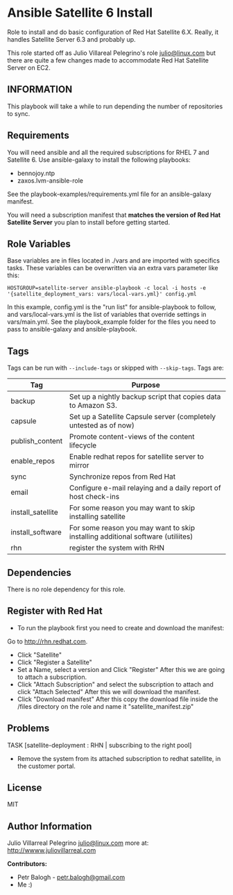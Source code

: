 Ansible Satellite 6 Install
===========================

Role to install and do basic configuration of Red Hat Satellite 6.X.  Really,
it handles Satellite Server 6.3 and probably up.

This role started off as Julio Villareal Pelegrino's role <julio@linux.com> but
there are quite a few changes made to accommodate Red Hat Satellite Server on EC2.

INFORMATION
-----------

This playbook will take a while to run depending the number of repositories to
sync.

Requirements
------------

You will need ansible and all the required subscriptions for RHEL 7 and
Satellite 6. Use ansible-galaxy to install the following playbooks:

- bennojoy.ntp
- zaxos.lvm-ansible-role

See the playbook-examples/requirements.yml file for an ansible-galaxy manifest.

You will need a subscription manifest that **matches the version of Red Hat
Satellite Server** you plan to install before getting started.

Role Variables
--------------

Base variables are in files located in ./vars and are imported with specifics
tasks.  These variables can be overwritten via an extra vars parameter like this:

    HOSTGROUP=satellite-server ansible-playbook -c local -i hosts -e '{satellite_deployment_vars: vars/local-vars.yml}' config.yml

In this example, config.yml is the "run list" for ansible-playbook to follow, and
vars/local-vars.yml is the list of variables that override settings in vars/main.yml.
See the playbook_example folder for the files you need to pass to ansible-galaxy
and ansible-playbook.

Tags
----

Tags can be run with `--include-tags` or skipped with `--skip-tags`.  Tags are:

| Tag | Purpose |
|-----|---------|
| backup | Set up a nightly backup script that copies data to Amazon S3. |
| capsule | Set up a Satellite Capsule server (completely untested as of now) |
| publish_content | Promote content-views of the content lifecycle |
| enable_repos | Enable redhat repos for satellite server to mirror |
| sync | Synchronize repos from Red Hat |
| email | Configure e-mail relaying and a daily report of host check-ins |
| install_satellite | For some reason you may want to skip installing satellite |
| install_software | For some reason you may want to skip installing additional software (utiliites) |
| rhn | register the system with RHN |

Dependencies
------------

There is no role dependency for this role.

Register with Red Hat
------------------------

* To run the playbook first you need to create and download the manifest:

Go to <http://rhn.redhat.com>.
- Click "Satellite"
- Click "Register a Satellite"
- Set a Name, select a version and Click "Register"
After this we are going to  attach a subscription.
- Click "Attach Subscription" and select the subscription to attach and click
"Attach Selected"
After this we will download the manifest.
- Click "Download manifest"
After this copy the download file inside the /files directory on the role and
name it "satellite_manifest.zip"

Problems
--------

TASK [satellite-deployment : RHN | subscribing to the right pool]
  - Remove the system from its attached subscription to redhat satellite, in the customer portal.

License
-------

MIT

Author Information
------------------

Julio Villarreal Pelegrino <julio@linux.com> more at: http://wwww.juliovillarreal.com

**Contributors:**

- Petr Balogh - <petr.balogh@gmail.com>
- Me :)
